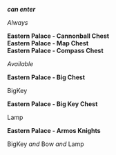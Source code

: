 ﻿***can enter***

*Always*

**Eastern Palace - Cannonball Chest**  
**Eastern Palace - Map Chest**  
**Eastern Palace - Compass Chest**

*Available*

**Eastern Palace - Big Chest**

BigKey

**Eastern Palace - Big Key Chest**

Lamp

**Eastern Palace - Armos Knights**

BigKey *and* Bow *and* Lamp
